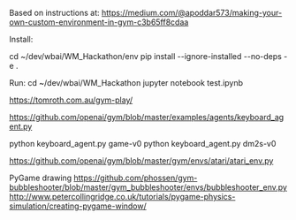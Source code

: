 Based on instructions at: https://medium.com/@apoddar573/making-your-own-custom-environment-in-gym-c3b65ff8cdaa

Install:

cd ~/dev/wbai/WM_Hackathon/env
pip install  --ignore-installed --no-deps -e .

Run:
cd ~/dev/wbai/WM_Hackathon
jupyter notebook test.ipynb


https://tomroth.com.au/gym-play/

https://github.com/openai/gym/blob/master/examples/agents/keyboard_agent.py


python keyboard_agent.py game-v0
python keyboard_agent.py dm2s-v0


https://github.com/openai/gym/blob/master/gym/envs/atari/atari_env.py

PyGame drawing
https://github.com/phossen/gym-bubbleshooter/blob/master/gym_bubbleshooter/envs/bubbleshooter_env.py
http://www.petercollingridge.co.uk/tutorials/pygame-physics-simulation/creating-pygame-window/
